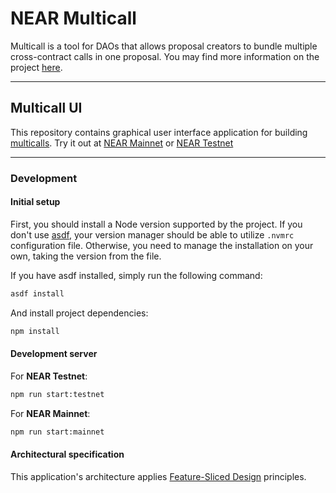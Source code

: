 # NEAR Multicall

Multicall is a tool for DAOs that allows proposal creators to bundle multiple cross-contract calls in one proposal.
You may find more information on the project [here](https://github.com/near-multicall/contracts).

---

## Multicall UI

This repository contains graphical user interface application for building [multicalls](https://github.com/near-multicall/contracts).
Try it out at [NEAR Mainnet](https://multicall.app) or [NEAR Testnet](https://testnet.multicall.app)

---

### Development

#### Initial setup

First, you should install a Node version supported by the project.
If you don't use [asdf](https://asdf-vm.com/), your version manager should be able to utilize `.nvmrc` configuration file.
Otherwise, you need to manage the installation on your own, taking the version from the file.

If you have asdf installed, simply run the following command:

```bash
asdf install
```

And install project dependencies:

```sh
npm install
```

#### Development server

For **NEAR Testnet**:

```sh
npm run start:testnet
```

For **NEAR Mainnet**:

```sh
npm run start:mainnet
```

#### Architectural specification

This application's architecture applies [Feature-Sliced Design](https://Feature-Sliced.Design/) principles.

